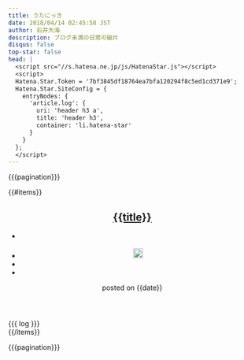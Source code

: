 ```yaml
---
title: うたにっき
date: 2018/04/14 02:45:58 JST
author: 石井大海
description: ブログ未満の日常の破片
disqus: false
top-star: false
head: |
  <script src="//s.hatena.ne.jp/js/HatenaStar.js"></script>
  <script>
  Hatena.Star.Token = '7bf3845df18764ea7bfa120294f8c5ed1cd371e9';
  Hatena.Star.SiteConfig = {
    entryNodes: {
      'article.log': {
        uri: 'header h3 a',
        title: 'header h3',
        container: 'li.hatena-star'
      }
    }
  };
  </script>
---
```

{{{pagination}}}

{{#items}}
<article class="log" id="{{ident}}">
<header>
<h2><a href="/logs/{{ident}}.html">{{title}}</a></h2>
<div id="social-{{ident}}">
<i class="fa fa-bookmark" aria-hidden="true"></i>
<ul id="socials-{{ident}}">
<li id="facebook-{{ident}}">
<div class="fb-like" data-href="https://konn-san.com/logs/{{ident}}.html" data-send="false" data-layout="button_count" data-width="450" data-show-faces="true"></div>
<li id="hatena-bookmarks-{{ident}}">
<a href="//b.hatena.ne.jp/entry/https://konn-san.com/logs/{{ident}}.html" class="hatena-bookmark-button" data-hatena-bookmark-title="{{title}} - konn-san.com" data-hatena-bookmark-layout="simple-balloon" title="このエントリーをはてなブックマークに追加"><img src="//b.st-hatena.com/images/entry-button/button-only.gif" alt="このエントリーをはてなブックマークに追加" width="20" height="20" style="border: none;" /></a><script src="//b.st-hatena.com/js/bookmark_button.js" async="async"></script>
<li>
<script src="//apis.google.com/js/plusone.js"></script>
<div class="g-plusone" data-size="standard" data-count="true"></div>
<li class="hatena-star">
</ul>
</div>
<div><i class="fa fa-calendar" aria-hidden="true"></i> posted on {{date}}</div>
</header>
<div class="log-body">
{{{ log }}}
</div>
</article>
{{/items}}

{{{pagination}}}
